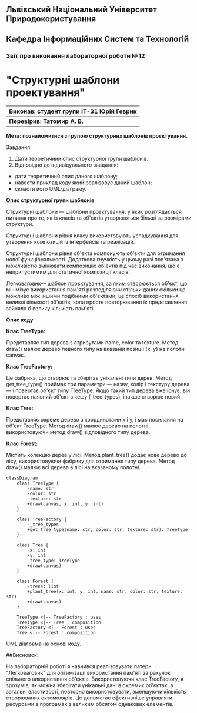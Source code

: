 ## Львівський Національний Університет Природокористування
## Кафедра Інформаційних Систем та Технологій



### Звіт про виконання лабораторної роботи №12
# "Структурні шаблони проектування"



| **Виконав: студент групи ІТ-31 Юрій Геврик** |
|----------------------------------------------|
| **Перевірив: Татомир А. В.**                 |




**Мета: познайомитися з групою структурних шаблонів проєктування.**


Завдання:

1. Дати теоретичний опис структурної групи шаблонів.
2. Відповідно до індивідуального завдання:
- дати теоретичний опис даного шаблону;
- навести приклад коду який реалізовує даний шаблон;
- скласти його UML-діаграму.


**Опис структурної групи шаблонів**

Структурні шаблони — шаблони проєктування, 
у яких розглядається питання про те, як із 
класів та об'єктів утворюються більші за 
розмірами структури.

Структурні шаблони рівня класу використовують 
успадкування для утворення композицій із 
інтерфейсів та реалізацій.

Структурні шаблони рівня об'єкта компонують 
об'єкти для отримання нової функціональності. 
Додаткова гнучкість у цьому разі пов'язана з 
можливістю змінювати композицію об'єктів під 
час виконання, що є неприпустимим для статичної 
композиції класів.

Легковаговик— шаблон проєктування, за яким створюється 
об'єкт, що мінімізує використання пам'яті розподіляючи 
стільки даних скільки це можливо між іншими подібними 
об'єктами; це спосіб використання великої кількості 
об'єктів, коли просте повторювання їх представлення 
зайняло б велику кількість пам'яті

**Опис коду**

**Клас TreeType:**

Представляє тип дерева з атрибутами name, color та texture.
Метод draw() малює дерево певного типу на вказаній позиції (x, y) на полотні canvas.

**Клас TreeFactory:**

Це фабрика, що створює та зберігає унікальні типи дерев.
Метод get_tree_type() приймає три параметри — назву, 
колір і текстуру дерева — і повертає об'єкт типу TreeType. 
Якщо такий тип дерева вже існує, він повертає наявний 
об'єкт з кешу (_tree_types), інакше створює новий.

**Клас Tree:**

Представляє окреме дерево з координатами x і y, і має посилання на об'єкт TreeType.
Метод draw() малює дерево на полотні, використовуючи метод draw() відповідного типу дерева.

**Клас Forest:**

Містить колекцію дерев у лісі.
Метод plant_tree() додає нове дерево до лісу, використовуючи фабрику для отримання типу дерева.
Метод draw() малює всі дерева в лісі на вказаному полотні.


```mermaid
classDiagram
    class TreeType {
        -name: str
        -color: str
        -texture: str
        +draw(canvas, x: int, y: int)
    }

    class TreeFactory {
        -_tree_types
        +get_tree_type(name: str, color: str, texture: str): TreeType
    }

    class Tree {
        -x: int
        -y: int
        -tree_type: TreeType
        +draw(canvas)
    }

    class Forest {
        -trees: list
        +plant_tree(x: int, y: int, name: str, color: str, texture: str)
        +draw(canvas)
    }

    TreeType <|-- TreeFactory : uses
    TreeType <|-- Tree : composition
    TreeFactory <|-- Forest : uses
    Tree <|-- Forest : composition
```
UML діаграма на основі [коду.](./2.py)

##Висновок:

На лабораторній роботі я навчився реалізовувати патерн 
"Легковаговик" для оптимізації використання пам'яті за 
рахунок спільного використання об'єктів. Використовуючи 
клас TreeFactory, я зрозумів, як можна зберігати унікальні 
дані в окремих об'єктах, а загальні властивості, повторно 
використовувати, зменшуючи кількість створюваних екземплярів. 
Це допомагає ефективніше управляти ресурсами в програмах 
з великим обсягом однакових елементів.







